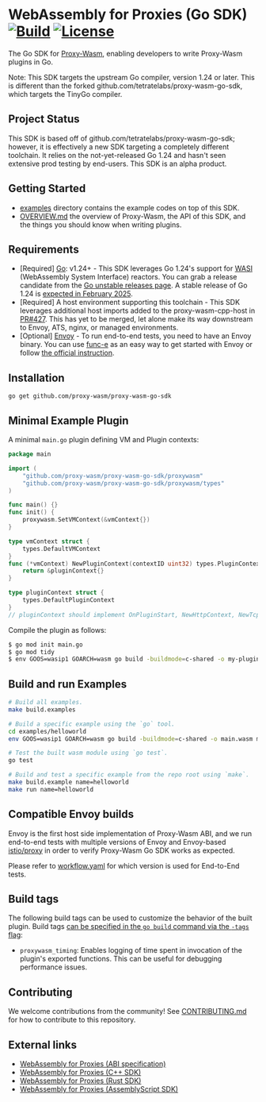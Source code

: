 # WebAssembly for Proxies (Go SDK) [![Build](https://github.com/proxy-wasm/proxy-wasm-go-sdk/actions/workflows/workflow.yaml/badge.svg)](https://github.com/proxy-wasm/proxy-wasm-go-sdk/actions) [![License](https://img.shields.io/badge/license-Apache%202.0-blue.svg)](LICENSE)

The Go SDK for [Proxy-Wasm](https://github.com/proxy-wasm/spec), enabling
developers to write Proxy-Wasm plugins in Go.

Note: This SDK targets the upstream Go compiler, version 1.24 or later. This is
different than the forked github.com/tetratelabs/proxy-wasm-go-sdk, which
targets the TinyGo compiler.

## Project Status

This SDK is based off of github.com/tetratelabs/proxy-wasm-go-sdk; however, it
is effectively a new SDK targeting a completely different toolchain. It relies
on the not-yet-released Go 1.24 and hasn't seen extensive prod testing by
end-users. This SDK is an alpha product.

## Getting Started

-   [examples](examples) directory contains the example codes on top of this
    SDK.
-   [OVERVIEW.md](doc/OVERVIEW.md) the overview of Proxy-Wasm, the API of this
    SDK, and the things you should know when writing plugins.

## Requirements

-   \[Required] [Go](https://go.dev/): v1.24+ - This SDK leverages Go 1.24's
    support for [WASI](https://github.com/WebAssembly/WASI) (WebAssembly System
    Interface) reactors. You can grab a release candidate from the
    [Go unstable releases page](https://go.dev/dl/#unstable). A stable release
    of Go 1.24 is
    [expected in February 2025](https://tip.golang.org/doc/go1.24).
-   \[Required] A host environment supporting this toolchain - This SDK
    leverages additional host imports added to the proxy-wasm-cpp-host in
    [PR#427](https://github.com/proxy-wasm/proxy-wasm-cpp-host/pull/427). This
    has yet to be merged, let alone make its way downstream to Envoy, ATS,
    nginx, or managed environments.
-   \[Optional] [Envoy](https://www.envoyproxy.io) - To run end-to-end tests,
    you need to have an Envoy binary. You can use [func-e](https://func-e.io) as
    an easy way to get started with Envoy or follow
    [the official instruction](https://www.envoyproxy.io/docs/envoy/latest/start/install).

## Installation

```
go get github.com/proxy-wasm/proxy-wasm-go-sdk
```

## Minimal Example Plugin

A minimal `main.go` plugin defining VM and Plugin contexts:

```go
package main

import (
    "github.com/proxy-wasm/proxy-wasm-go-sdk/proxywasm"
    "github.com/proxy-wasm/proxy-wasm-go-sdk/proxywasm/types"
)

func main() {}
func init() {
    proxywasm.SetVMContext(&vmContext{})
}

type vmContext struct {
    types.DefaultVMContext
}
func (*vmContext) NewPluginContext(contextID uint32) types.PluginContext {
    return &pluginContext{}
}

type pluginContext struct {
    types.DefaultPluginContext
}
// pluginContext should implement OnPluginStart, NewHttpContext, NewTcpContext, etc
```

Compile the plugin as follows:

```bash
$ go mod init main.go
$ go mod tidy
$ env GOOS=wasip1 GOARCH=wasm go build -buildmode=c-shared -o my-plugin.wasm main.go
```

## Build and run Examples

```bash
# Build all examples.
make build.examples

# Build a specific example using the `go` tool.
cd examples/helloworld
env GOOS=wasip1 GOARCH=wasm go build -buildmode=c-shared -o main.wasm main.go

# Test the built wasm module using `go test`.
go test

# Build and test a specific example from the repo root using `make`.
make build.example name=helloworld
make run name=helloworld
```

## Compatible Envoy builds

Envoy is the first host side implementation of Proxy-Wasm ABI, and we run
end-to-end tests with multiple versions of Envoy and Envoy-based
[istio/proxy](https://github.com/istio/proxy) in order to verify Proxy-Wasm Go
SDK works as expected.

Please refer to [workflow.yaml](.github/workflows/workflow.yaml) for which
version is used for End-to-End tests.

## Build tags

The following build tags can be used to customize the behavior of the built
plugin. Build tags
[can be specified in the `go build` command via the `-tags` flag](https://pkg.go.dev/cmd/go#:~:text=tags):

-   `proxywasm_timing`: Enables logging of time spent in invocation of the
    plugin's exported functions. This can be useful for debugging performance
    issues.

## Contributing

We welcome contributions from the community! See
[CONTRIBUTING.md](doc/CONTRIBUTING.md) for how to contribute to this repository.

## External links

-   [WebAssembly for Proxies (ABI specification)](https://github.com/proxy-wasm/spec)
-   [WebAssembly for Proxies (C++ SDK)](https://github.com/proxy-wasm/proxy-wasm-cpp-sdk)
-   [WebAssembly for Proxies (Rust SDK)](https://github.com/proxy-wasm/proxy-wasm-rust-sdk)
-   [WebAssembly for Proxies (AssemblyScript SDK)](https://github.com/solo-io/proxy-runtime)
